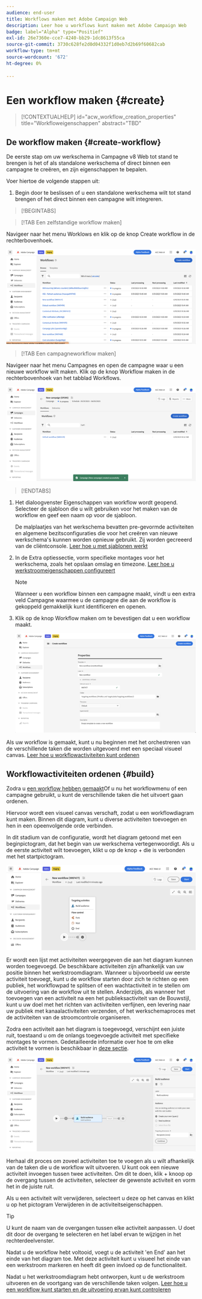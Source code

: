 ```yaml
---
audience: end-user
title: Workflows maken met Adobe Campaign Web
description: Leer hoe u workflows kunt maken met Adobe Campaign Web
badge: label="Alpha" type="Positief"
exl-id: 26e7360e-cce7-4240-bb29-1dc8613f55ca
source-git-commit: 3730c628fe2d0d04332f1d0eb7d2b69f60682cab
workflow-type: tm+mt
source-wordcount: '672'
ht-degree: 0%

---
```



# Een workflow maken {#create}

>[!CONTEXTUALHELP]
>id="acw_workflow_creation_properties"
>title="Workfloweigenschappen"
>abstract="TBD"

## De workflow maken {#create-workflow}

De eerste stap om uw werkschema in Campagne v8 Web tot stand te brengen is het of als standalone werkschema of direct binnen een campagne te creëren, en zijn eigenschappen te bepalen.

Voer hiertoe de volgende stappen uit:

1. Begin door te beslissen of u een standalone werkschema wilt tot stand brengen of het direct binnen een campagne wilt integreren.

>[!BEGINTABS]

>[!TAB Een zelfstandige workflow maken]

Navigeer naar het menu Worklows en klik op de knop Create workflow in de rechterbovenhoek.

![](assets/workflow-create-standalone.png)

>[!TAB Een campagneworkflow maken]

Navigeer naar het menu Campagnes en open de campagne waar u een nieuwe workflow wilt maken. Klik op de knop Workflow maken in de rechterbovenhoek van het tabblad Workflows.

![](assets/workflow-create-campaign.png)

>[!ENDTABS]

1. Het dialoogvenster Eigenschappen van workflow wordt geopend. Selecteer de sjabloon die u wilt gebruiken voor het maken van de workflow en geef een naam op voor de sjabloon.

   De malplaatjes van het werkschema bevatten pre-gevormde activiteiten en algemene bezitsconfiguraties die voor het creëren van nieuwe werkschema&#39;s kunnen worden opnieuw gebruikt. Zij worden gecreeerd van de cliëntconsole. [Leer hoe u met sjablonen werkt](https://experienceleague.adobe.com/docs/campaign/automation/workflows/introduction/build-a-workflow.html#workflow-templates)

1. In de Extra optiessectie, vorm specifieke montages voor het werkschema, zoals het opslaan omslag en timezone. [Leer hoe u werkstroomeigenschappen configureert](workflow-settings.md)

   >[!NOTE]
   >
   >Wanneer u een workflow binnen een campagne maakt, vindt u een extra veld Campagne waarmee u de campagne die aan de workflow is gekoppeld gemakkelijk kunt identificeren en openen.

1. Klik op de knop Workflow maken om te bevestigen dat u een workflow maakt.

   ![](assets/workflow-create.png)

Als uw workflow is gemaakt, kunt u nu beginnen met het orchestreren van de verschillende taken die worden uitgevoerd met een speciaal visueel canvas. [Leer hoe u workflowactiviteiten kunt ordenen](#build)

## Workflowactiviteiten ordenen {#build}

Zodra u [een workflow hebben gemaakt](create-workflow.md)Of u nu het workflowmenu of een campagne gebruikt, u kunt de verschillende taken die het uitvoert gaan ordenen.

Hiervoor wordt een visueel canvas verschaft, zodat u een workflowdiagram kunt maken. Binnen dit diagram, kunt u diverse activiteiten toevoegen en hen in een opeenvolgende orde verbinden.

In dit stadium van de configuratie, wordt het diagram getoond met een beginpictogram, dat het begin van uw werkschema vertegenwoordigt. Als u de eerste activiteit wilt toevoegen, klikt u op de knop + die is verbonden met het startpictogram.

![](assets/workflow-start.png)

Er wordt een lijst met activiteiten weergegeven die aan het diagram kunnen worden toegevoegd. De beschikbare activiteiten zijn afhankelijk van uw positie binnen het werkstroomdiagram. Wanneer u bijvoorbeeld uw eerste activiteit toevoegt, kunt u de workflow starten door zich te richten op een publiek, het workflowpad te splitsen of een wachtactiviteit in te stellen om de uitvoering van de workflow uit te stellen. Anderzijds, als wanneer het toevoegen van een activiteit na een het publieksactiviteit van de Bouwstijl, kunt u uw doel met het richten van activiteiten verfijnen, een levering naar uw publiek met kanaalactiviteiten verzenden, of het werkschemaproces met de activiteiten van de stroomcontrole organiseren.

Zodra een activiteit aan het diagram is toegevoegd, verschijnt een juiste ruit, toestaand u om de onlangs toegevoegde activiteit met specifieke montages te vormen. Gedetailleerde informatie over hoe te om elke activiteit te vormen is beschikbaar in [deze sectie](workflow-activities.md).

![](assets/workflow-configure-activities.png)

Herhaal dit proces om zoveel activiteiten toe te voegen als u wilt afhankelijk van de taken die u de workflow wilt uitvoeren. U kunt ook een nieuwe activiteit invoegen tussen twee activiteiten. Om dit te doen, klik + knoop op de overgang tussen de activiteiten, selecteer de gewenste activiteit en vorm het in de juiste ruit.

Als u een activiteit wilt verwijderen, selecteert u deze op het canvas en klikt u op het pictogram Verwijderen in de activiteitseigenschappen.

>[!TIP]
>
>U kunt de naam van de overgangen tussen elke activiteit aanpassen. U doet dit door de overgang te selecteren en het label ervan te wijzigen in het rechterdeelvenster.

Nadat u de workflow hebt voltooid, voegt u de activiteit &#39;en End&#39; aan het einde van het diagram toe. Met deze activiteit kunt u visueel het einde van een werkstroom markeren en heeft dit geen invloed op de functionaliteit.

Nadat u het werkstroomdiagram hebt ontworpen, kunt u de werkstroom uitvoeren en de voortgang van de verschillende taken volgen. [Leer hoe u een workflow kunt starten en de uitvoering ervan kunt controleren](start-monitor-workflows.md)
